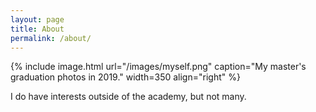 ```yaml
---
layout: page
title: About
permalink: /about/
---
```


{% include image.html url="/images/myself.png" caption="My master's graduation photos in 2019." width=350 align="right" %}


I do have interests outside of the academy, but not many.

<!-- I am a proud graduate of <a class="tosu" href="http://www.osu.edu/"><em><abbr title="Yes, the THE is important">The</abbr></em> Ohio State University</a>. I do not conceal that well, nor do I try. This is especially true during football season.

I don’t have much time beyond obsessing about the Buckeyes to follow other sports. That said, I’m convinced the Cleveland Browns will be [the first team in the NFL to go 19-0](https://www.youtube.com/watch?v=CPLzmctAInQ) and, likewise, the Cleveland Indians will be the first team in Major League Baseball history to finish the season 173-0. I believe these are reasonable, modest predictions for the Browns and Indians that I make every season. Now, I’ve been wrong about these projections before—repeatedly, in all honesty. However, I’ve got a really good feeling about next year... -->


